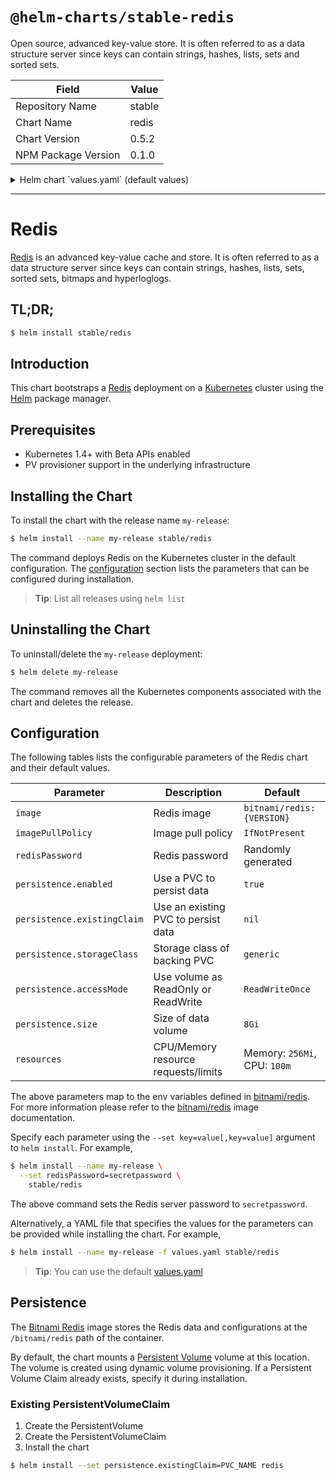 # `@helm-charts/stable-redis`

Open source, advanced key-value store. It is often referred to as a data structure server since keys can contain strings, hashes, lists, sets and sorted sets.

| Field               | Value  |
| ------------------- | ------ |
| Repository Name     | stable |
| Chart Name          | redis  |
| Chart Version       | 0.5.2  |
| NPM Package Version | 0.1.0  |

<details>

<summary>Helm chart `values.yaml` (default values)</summary>

```yaml
## Bitnami Redis image version
## ref: https://hub.docker.com/r/bitnami/redis/tags/
##
image: bitnami/redis:3.2.8-r3

## Specify a imagePullPolicy
## ref: http://kubernetes.io/docs/user-guide/images/#pre-pulling-images
##
imagePullPolicy: IfNotPresent

## Redis password
## Defaults to a random 10-character alphanumeric string if not set
## ref: https://github.com/bitnami/bitnami-docker-redis#setting-the-server-password-on-first-run
##
# redisPassword:

## Enable persistence using Persistent Volume Claims
## ref: http://kubernetes.io/docs/user-guide/persistent-volumes/
##
persistence:
  enabled: true

  ## A manually managed Persistent Volume and Claim
  ## Requires persistence.enabled: true
  ## If defined, PVC must be created manually before volume will be bound
  # existingClaim:

  ## If defined, volume.beta.kubernetes.io/storage-class: <storageClass>
  ## Default: volume.alpha.kubernetes.io/storage-class: default
  ##
  # storageClass:
  accessMode: ReadWriteOnce
  size: 8Gi

## Configure resource requests and limits
## ref: http://kubernetes.io/docs/user-guide/compute-resources/
##
resources:
  requests:
    memory: 256Mi
    cpu: 100m
```

</details>

---

# Redis

[Redis](http://redis.io/) is an advanced key-value cache and store. It is often referred to as a data structure server since keys can contain strings, hashes, lists, sets, sorted sets, bitmaps and hyperloglogs.

## TL;DR;

```bash
$ helm install stable/redis
```

## Introduction

This chart bootstraps a [Redis](https://github.com/bitnami/bitnami-docker-redis) deployment on a [Kubernetes](http://kubernetes.io) cluster using the [Helm](https://helm.sh) package manager.

## Prerequisites

- Kubernetes 1.4+ with Beta APIs enabled
- PV provisioner support in the underlying infrastructure

## Installing the Chart

To install the chart with the release name `my-release`:

```bash
$ helm install --name my-release stable/redis
```

The command deploys Redis on the Kubernetes cluster in the default configuration. The [configuration](#configuration) section lists the parameters that can be configured during installation.

> **Tip**: List all releases using `helm list`

## Uninstalling the Chart

To uninstall/delete the `my-release` deployment:

```bash
$ helm delete my-release
```

The command removes all the Kubernetes components associated with the chart and deletes the release.

## Configuration

The following tables lists the configurable parameters of the Redis chart and their default values.

| Parameter                   | Description                         | Default                      |
| --------------------------- | ----------------------------------- | ---------------------------- |
| `image`                     | Redis image                         | `bitnami/redis:{VERSION}`    |
| `imagePullPolicy`           | Image pull policy                   | `IfNotPresent`               |
| `redisPassword`             | Redis password                      | Randomly generated           |
| `persistence.enabled`       | Use a PVC to persist data           | `true`                       |
| `persistence.existingClaim` | Use an existing PVC to persist data | `nil`                        |
| `persistence.storageClass`  | Storage class of backing PVC        | `generic`                    |
| `persistence.accessMode`    | Use volume as ReadOnly or ReadWrite | `ReadWriteOnce`              |
| `persistence.size`          | Size of data volume                 | `8Gi`                        |
| `resources`                 | CPU/Memory resource requests/limits | Memory: `256Mi`, CPU: `100m` |

The above parameters map to the env variables defined in [bitnami/redis](http://github.com/bitnami/bitnami-docker-redis). For more information please refer to the [bitnami/redis](http://github.com/bitnami/bitnami-docker-redis) image documentation.

Specify each parameter using the `--set key=value[,key=value]` argument to `helm install`. For example,

```bash
$ helm install --name my-release \
  --set redisPassword=secretpassword \
    stable/redis
```

The above command sets the Redis server password to `secretpassword`.

Alternatively, a YAML file that specifies the values for the parameters can be provided while installing the chart. For example,

```bash
$ helm install --name my-release -f values.yaml stable/redis
```

> **Tip**: You can use the default [values.yaml](values.yaml)

## Persistence

The [Bitnami Redis](https://github.com/bitnami/bitnami-docker-redis) image stores the Redis data and configurations at the `/bitnami/redis` path of the container.

By default, the chart mounts a [Persistent Volume](kubernetes.io/docs/user-guide/persistent-volumes/) volume at this location. The volume is created using dynamic volume provisioning. If a Persistent Volume Claim already exists, specify it during installation.

### Existing PersistentVolumeClaim

1. Create the PersistentVolume
1. Create the PersistentVolumeClaim
1. Install the chart

```bash
$ helm install --set persistence.existingClaim=PVC_NAME redis
```
